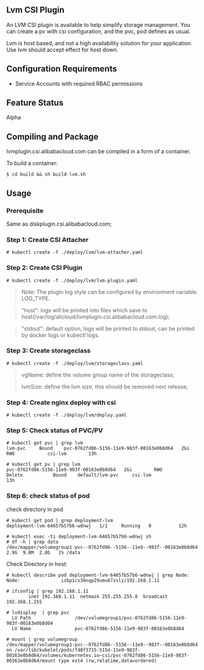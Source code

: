 
## Lvm CSI Plugin


An LVM CSI plugin is available to help simplify storage management.
You can create a pv with csi configuration, and the pvc, pod defines as usual.

Lvm is host based, and not a high availability solution for your application. Use lvm should accept effect for host down.

## Configuration Requirements

* Service Accounts with required RBAC permissions

## Feature Status
Alpha

## Compiling and Package
lvmplugin.csi.alibabacloud.com can be compiled in a form of a container.

To build a container:
```
$ cd build && sh build-lvm.sh
```

## Usage

### Prerequisite
Same as diskplugin.csi.alibabacloud.com;


### Step 1: Create CSI Attacher
```
# kubectl create -f ./deploy/lvm/lvm-attacher.yaml
```

### Step 2: Create CSI Plugin
```
# kubectl create -f ./deploy/lvm/lvm-plugin.yaml
```

> Note: The plugin log style can be configured by environment variable: LOG_TYPE.

> "host": logs will be printed into files which save to host(/var/log/alicloud/lvmplugin.csi.alibabacloud.com.log);

> "stdout": default option, logs will be printed to stdout, can be printed by docker logs or kubectl logs.

### Step 3: Create storageclass
```
# kubectl create -f ./deploy/lvm/storageclass.yaml
```

> vgName: define the volume group name of the storageclass;
>
> lvmSize: define the lvm size, this should be removed next release;

### Step 4: Create nginx deploy with csi
```
# kubectl create -f ./deploy/lvm/deploy.yaml
```

### Step 5: Check status of PVC/PV
```
# kubectl get pvc | grep lvm
lvm-pvc     Bound    pvc-0762fd86-5156-11e9-983f-00163e0b8d64   2Gi        RWO            csi-lvm        13h

# kubectl get pv | grep lvm
pvc-0762fd86-5156-11e9-983f-00163e0b8d64   2Gi        RWO            Delete           Bound    default/lvm-pvc     csi-lvm                 13h
```

### Step 6: check status of pod
check directory in pod

```
# kubectl get pod | grep deployment-lvm
deployment-lvm-64657b57b6-wdnwj   1/1     Running   0          12h

# kubectl exec -ti deployment-lvm-64657b57b6-wdnwj sh
# df -h | grep data
/dev/mapper/volumegroup1-pvc--0762fd86--5156--11e9--983f--00163e0b8d64  2.9G  9.0M  2.8G   1% /data

```
Check Directory in host:

```
# kubectl describe pod deployment-lvm-64657b57b6-wdnwj | grep Node:
Node:               izbp1cs36nqp29umu67zslz/192.168.1.11

# ifconfig | grep 192.168.1.11
        inet 192.168.1.11  netmask 255.255.255.0  broadcast 192.168.1.255

# lvdisplay  | grep pvc
  LV Path                /dev/volumegroup1/pvc-0762fd86-5156-11e9-983f-00163e0b8d64
  LV Name                pvc-0762fd86-5156-11e9-983f-00163e0b8d64
  
# mount | grep volumegroup
/dev/mapper/volumegroup1-pvc--0762fd86--5156--11e9--983f--00163e0b8d64 on /var/lib/kubelet/pods/f48f3715-515d-11e9-983f-00163e0b8d64/volumes/kubernetes.io~csi/pvc-0762fd86-5156-11e9-983f-00163e0b8d64/mount type ext4 (rw,relatime,data=ordered)

```
